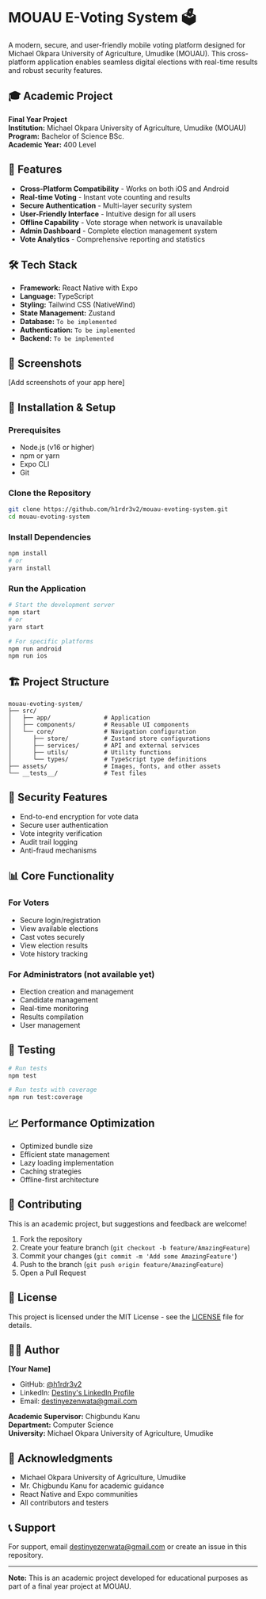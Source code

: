 # MOUAU E-Voting System 🗳️

A modern, secure, and user-friendly mobile voting platform designed for Michael Okpara University of Agriculture, Umudike (MOUAU). This cross-platform application enables seamless digital elections with real-time results and robust security features.

## 🎓 Academic Project
**Final Year Project**  
**Institution:** Michael Okpara University of Agriculture, Umudike (MOUAU)  
**Program:** Bachelor of Science BSc.  
**Academic Year:** 400 Level

## 🚀 Features

- **Cross-Platform Compatibility** - Works on both iOS and Android
- **Real-time Voting** - Instant vote counting and results
- **Secure Authentication** - Multi-layer security system
- **User-Friendly Interface** - Intuitive design for all users
- **Offline Capability** - Vote storage when network is unavailable
- **Admin Dashboard** - Complete election management system
- **Vote Analytics** - Comprehensive reporting and statistics

## 🛠️ Tech Stack

- **Framework:** React Native with Expo
- **Language:** TypeScript
- **Styling:** Tailwind CSS (NativeWind)
- **State Management:** Zustand
- **Database:** `To be implemented`
- **Authentication:** `To be implemented`
- **Backend:** `To be implemented`

## 📱 Screenshots

[Add screenshots of your app here]

## 🔧 Installation & Setup

### Prerequisites
- Node.js (v16 or higher)
- npm or yarn
- Expo CLI
- Git

### Clone the Repository
```bash
git clone https://github.com/h1rdr3v2/mouau-evoting-system.git
cd mouau-evoting-system
```

### Install Dependencies
```bash
npm install
# or
yarn install
```

### Run the Application
```bash
# Start the development server
npm start
# or
yarn start

# For specific platforms
npm run android
npm run ios
```

## 🏗️ Project Structure

```
mouau-evoting-system/
├── src/
│   ├── app/               # Application
│   ├── components/        # Reusable UI components
│   └── core/              # Navigation configuration
│      ├── store/          # Zustand store configurations
│      ├── services/       # API and external services
│      ├── utils/          # Utility functions
│      └── types/          # TypeScript type definitions
├── assets/                # Images, fonts, and other assets
└── __tests__/             # Test files
```

## 🔐 Security Features

- End-to-end encryption for vote data
- Secure user authentication
- Vote integrity verification
- Audit trail logging
- Anti-fraud mechanisms

## 📊 Core Functionality

### For Voters
- Secure login/registration
- View available elections
- Cast votes securely
- View election results
- Vote history tracking

### For Administrators (not available yet)
- Election creation and management
- Candidate management
- Real-time monitoring
- Results compilation
- User management

## 🧪 Testing

```bash
# Run tests
npm test

# Run tests with coverage
npm run test:coverage
```

## 📈 Performance Optimization

- Optimized bundle size
- Efficient state management
- Lazy loading implementation
- Caching strategies
- Offline-first architecture

## 🤝 Contributing

This is an academic project, but suggestions and feedback are welcome!

1. Fork the repository
2. Create your feature branch (`git checkout -b feature/AmazingFeature`)
3. Commit your changes (`git commit -m 'Add some AmazingFeature'`)
4. Push to the branch (`git push origin feature/AmazingFeature`)
5. Open a Pull Request

## 📄 License

This project is licensed under the MIT License - see the [LICENSE](LICENSE) file for details.

## 👨‍💻 Author

**[Your Name]**
- GitHub: [@h1rdr3v2](https://github.com/h1rdr3v2)
- LinkedIn: [Destiny's LinkedIn Profile](https://linkedin.com/in/destinyezenwata)
- Email: destinyezenwata@gmail.com

**Academic Supervisor:** Chigbundu Kanu  
**Department:** Computer Science  
**University:** Michael Okpara University of Agriculture, Umudike

## 🙏 Acknowledgments

- Michael Okpara University of Agriculture, Umudike
- Mr. Chigbundu Kanu for academic guidance
- React Native and Expo communities
- All contributors and testers

## 📞 Support

For support, email destinyezenwata@gmail.com or create an issue in this repository.

---

**Note:** This is an academic project developed for educational purposes as part of a final year project at MOUAU.
